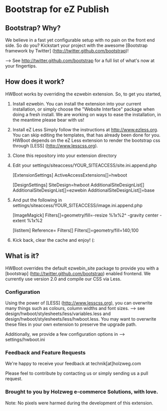 Bootstrap for eZ Publish
=======

Bootstrap? Why?
----------------------------------------------------------
We believe in a fast yet configurable setup with no pain on the front end side. So do you?
Kickstart your project with the awesome [Bootstrap framework by Twitter] (http://twitter.github.com/bootstrap)!

--> See http://twitter.github.com/bootstrap for a full list of what's now at your fingertips.

How does it work?
----------------------------------------------------------
HWBoot works by overriding the ezwebin extension. So, to get you started,

1. Install ezwebin.
You can install the extension into your current installation, or simply choose the "Website Interface" package when doing a fresh install.
We are working on ways to ease the installation, in the meantime please bear with us!

2. Install eZ Less
Simply follow the instructions at http://www.ezless.org. You can skip editing the templates, that has already been done for you.
HWBoot depends on the eZ Less extension to render the bootstrap css through [LESS] (http://www.lesscss.org).

3. Clone this repository into your extension directory

4. Edit your settings/siteaccess/YOUR\_SITEACCESS/site.ini.append.php

    [ExtensionSettings]
    ActiveAccessExtensions[]=hwboot

    [DesignSettings]
    SiteDesign=hwboot
    AdditionalSiteDesignList[]
    AdditionalSiteDesignList[]=ezwebin
    AdditionalSiteDesignList[]=base

5. And put the following in settings/siteaccess/YOUR\_SITEACCESS/image.ini.append.php

    [ImageMagick]
    Filters[]=geometry/fill=-resize %1x%2^ -gravity center -extent %1x%2

    [listitem]
    Reference=
    Filters[]
    Filters[]=geometry/fill=140;100

6. Kick back, clear the cache and enjoy! (:

What is it?
----------------------------------------------------------
HWBoot overrides the default ezwebin\_site package to provide you with a [bootstrap] (http://twitter.github.com/bootstrap) enabled frontend.
We currently use version 2.0 and compile our CSS via Less.

### Configuration
Using the power of [LESS] (http://www.lesscss.org), you can overwrite many things such as colours, column widths and font sizes.
--> see design/hwboot/stylesheets/less/variables.less and design/hwboot/stylesheets/less/hwboot.less.
You may want to overwrite these files in your own extension to preserve the upgrade path.

Additionally, we provide a few configuration options in
--> settings/hwboot.ini

### Feedback and Feature Requests
We're happy to receive your feedback at technik[at]holzweg.com

Please feel to contribute by contacting us or simply sending us a pull request.

### Brought to you by Holzweg e-commerce Solutions, with love. ###
Note: No pixels were harmed during the development of this extension.
